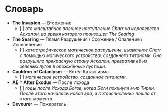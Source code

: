 # Словарь

- **The Invasion** — Вторжение
  - [i] *это масштабное военное наступление Charr на королевство Аскалон, во время которого произошел The Searing*
- **The Searing** — Пламя Разрушения / Ссожение / Опаление / Испепеление
  - [i] *катастрофическое магическое разрушение, вызванное Charr с помощью магического устройства, созданного титанами.*
    *Оно разрушило прекрасную страну Аскалон, превратив её из зелёных лугов в обожжённые пустоши.*
- **Cauldron of Cataclysm** — Котёл Катаклизма
  - [i] *магическое устройство, созданное титанами.*
- **AE = After Exodus** — После Исхода
  - [i] *годы после Исхода Богов, когда Боги покинули мир Тирии.*
    *После этого началась новая эра, и летоисчисление пошло от этого момента.*
- **Devourer** — Пожиратель

